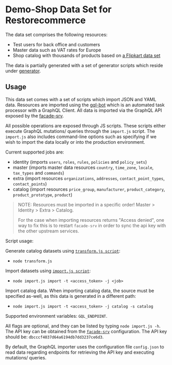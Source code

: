 # Demo-Shop Data Set for Restorecommerce

The data set comprises the following resources:

- Test users for back office and customers
- Master data such as VAT rates for Europe
- Shop catalog with thousands of products based on [a Flipkart data set](https://www.kaggle.com/pramod7/flipkart-data-insights)

The data is partially generated with a set of generator scripts which reside
under [generator](generator).

## Usage

This data set comes with a set of scripts which import JSON and YAML data.
Resources are imported using the [gql-bot](https://github.com/restorecommerce/gql-bot) which is an automated task processor with a GraphQL Client.
All data is imported via the GraphQL API exposed by the [facade-srv](https://github.com/restorecommerce/facade-srv).

All possible operations are exposed through JS scripts.
These scripts either execute GraphQL mutations/ queries through the `import.js` script.
The `import.js` also includes command-line options such as specifying if we wish
to import the data locally or into the production environment.

Current supported jobs are:

- identity (imports `users`, `roles`, `rules`, `policies` and `policy_sets`)
- master (imports master data resources `country`, `time_zone`, `locale`,
 `tax_types` and `commands`)
- extra (import resources `organizations`, `addresses`, `contact_point_types`, 
`contact_points`)
- catalog (import resources `price_group`, `manufacturer`, `product_category`, 
  `product_prototype`, `product`)

> NOTE: Resources must be imported in a specific order!
> Master > Identity > Extra > Catalog.
> 
> For the case when importing resources returns "Access denied", one way to fix
> this is to restart `facade-srv` in order to sync the api key with the other
> upstream services.

Script usage:

Generate catalog datasets using [`transform.js script`](./generator/catalog/transform.js):  
- `node transform.js`

Import datasets using [`import.js script`](./import.js):  
- `node import.js import -t <access_token> -j <job>`

Import catalog data. When importing catalog data, the source must be specified
 as-well, as this data is generated in a different path:  
- `node import.js import -t <access_token> -j catalog -s catalog`

Supported environment variables: `GQL_ENDPOINT`.

All flags are optional, and they can be listed by typing `node import.js -h`.
The API key can be obtained from the [`facade-srv`](https://github.com/restorecommerce/facade-srv/blob/master/cfg/config.json#L21) configuration.
The API key should be: `dbcccf4037d64a6194db7dd3237ce6d3`.

By default, the GraphQL importer uses the configuration file `config.json` to read data regarding endpoints for retrieving the API key
and executing mutations/ queries.
